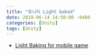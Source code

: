 ```yaml
---
title: "유니티 Light baked"
date: 2019-06-14 14:50:00 -0400
categories: [Unity]
tags: [Unity]
---
```


- [Light Baking for mobile game](https://unity3d.com/kr/how-to/light-baked-prefabs-on-mobile)
